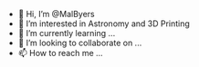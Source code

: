 - 👋 Hi, I’m @MalByers
- 👀 I’m interested in Astronomy and 3D Printing
- 🌱 I’m currently learning ...
- 💞️ I’m looking to collaborate on ...
- 📫 How to reach me ...

<!---
MalByers/MalByers is a ✨ special ✨ repository because its `README.md` (this file) appears on your GitHub profile.
You can click the Preview link to take a look at your changes.
--->
